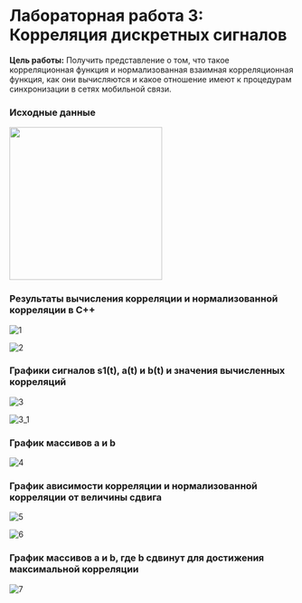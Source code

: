 # Лабораторная работа 3: Корреляция дискретных сигналов

**Цель работы:** Получить представление о том, что такое корреляционная функция и
нормализованная взаимная корреляционная функция, как они вычисляются и
какое отношение имеют к процедурам синхронизации в сетях мобильной связи.

### Исходные данные
<img src="https://github.com/user-attachments/assets/cd69ca44-dec9-447b-a145-5b3a94c8db67" width="270" />

### Результаты вычисления корреляции и нормализованной корреляции в C++
![1](https://github.com/user-attachments/assets/b0804350-95c2-40c2-9184-ee19507725bf)

![2](https://github.com/user-attachments/assets/8a935e26-0893-4e9c-af6c-69f53e74ac1e)

### Графики сигналов s1(t), a(t) и b(t) и значения вычисленных корреляций
![3](https://github.com/user-attachments/assets/637f9d67-5139-4151-a0bb-4218eaf119cb)

![3_1](https://github.com/user-attachments/assets/817cbff8-e9c8-4cd5-8dad-2e82a4ca4cb9)

### График массивов a и b
![4](https://github.com/user-attachments/assets/bd550e58-b643-4180-a892-ed1b70ab2d96)

### График ависимости корреляции и нормализованной корреляции от величины сдвига
![5](https://github.com/user-attachments/assets/3eb4edc3-08d7-45e5-9091-bf6fc4e778e3)

![6](https://github.com/user-attachments/assets/a05eefb6-36fb-4100-9cb4-83b413b4910e)

### График массивов a и b, где b сдвинут для достижения максимальной корреляции
![7](https://github.com/user-attachments/assets/1148c55c-95cb-442c-a075-69ed3b4c5915)


